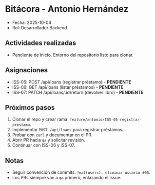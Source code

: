# Bitácora - Antonio Hernández

- Fecha: 2025-10-04
- Rol: Desarrollador Backend

## Actividades realizadas
- Pendiente de inicio. Entorno del repositorio listo para clonar.

## Asignaciones
- ISS-05: POST /api/loans (registrar préstamo) - **PENDIENTE**
- ISS-06: GET /api/loans (listar préstamos) - **PENDIENTE**
- ISS-07: PATCH /api/loans/:id/return (devolver libro) - **PENDIENTE**

## Próximos pasos
1. Clonar el repo y crear rama: `feature/antonio/ISS-05-registrar-prestamo`.
2. Implementar `POST /api/loans` para registrar préstamos.
3. Probar con `curl` y documentar en el PR.
4. Abrir PR hacia `qa` y solicitar revisión.
5. Continuar con ISS-06 y ISS-07.

## Notas
- Seguir convención de commits: `feat(users): eliminar usuario #05`.
- Los PRs siempre van a `qa` primero, enlazando el issue.
